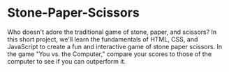 # Stone-Paper-Scissors
Who doesn't adore the traditional game of stone, paper, and scissors? In this short project, we'll learn the fundamentals of HTML, CSS, and JavaScript to create a fun and interactive game of stone paper scissors.  In the game "You vs. the Computer," compare your scores to those of the computer to see if you can outperform it. 
